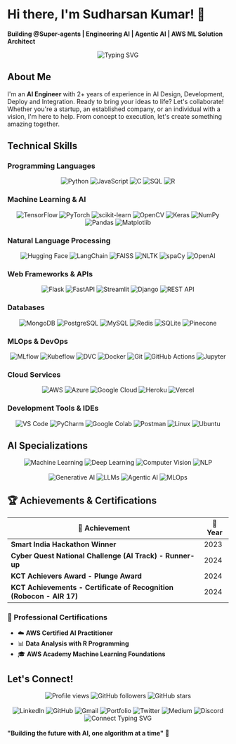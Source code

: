 # Hi there, I'm Sudharsan Kumar! 👋

**Building @Super-agents | Engineering AI | Agentic AI | AWS ML Solution Architect**

<div align="center">
  <img src="https://readme-typing-svg.demolab.com?font=Fira+Code&pause=1000&color=36BCF7&center=true&vAlign=center&width=435&lines=AI+Engineer+%40+iQube;Machine+Learning+Engineer;Deep+Learning+Specialist;Computer+Vision+Expert;NLP+%26+LLM+Developer" alt="Typing SVG" />
</div>

## About Me

I'm an **AI Engineer** with 2+ years of experience in AI Design, Development, Deploy and Integration. Ready to bring your ideas to life? Let's collaborate! Whether you're
a startup, an established company, or an individual with a vision, I'm here to help. From concept to execution, let's create something
amazing together.

## Technical Skills

### Programming Languages
<div align="center">
  <img src="https://komarev.com/ghpvc/?username=Sidreyas&label=Python&color=3776AB&style=flat" alt="Python" />
  <img src="https://komarev.com/ghpvc/?username=Sidreyas&label=JavaScript&color=F7DF1E&style=flat" alt="JavaScript" />
  <img src="https://komarev.com/ghpvc/?username=Sidreyas&label=C&color=00599C&style=flat" alt="C" />
  <img src="https://komarev.com/ghpvc/?username=Sidreyas&label=SQL&color=4479A1&style=flat" alt="SQL" />
  <img src="https://komarev.com/ghpvc/?username=Sidreyas&label=R&color=276DC3&style=flat" alt="R" />
</div>

### Machine Learning & AI
<div align="center">
  <img src="https://komarev.com/ghpvc/?username=Sidreyas&label=TensorFlow&color=FF6F00&style=flat" alt="TensorFlow" />
  <img src="https://komarev.com/ghpvc/?username=Sidreyas&label=PyTorch&color=EE4C2C&style=flat" alt="PyTorch" />
  <img src="https://komarev.com/ghpvc/?username=Sidreyas&label=scikit-learn&color=F7931E&style=flat" alt="scikit-learn" />
  <img src="https://komarev.com/ghpvc/?username=Sidreyas&label=OpenCV&color=27338e&style=flat" alt="OpenCV" />
  <img src="https://komarev.com/ghpvc/?username=Sidreyas&label=Keras&color=D00000&style=flat" alt="Keras" />
  <img src="https://komarev.com/ghpvc/?username=Sidreyas&label=NumPy&color=013243&style=flat" alt="NumPy" />
  <img src="https://komarev.com/ghpvc/?username=Sidreyas&label=Pandas&color=150458&style=flat" alt="Pandas" />
  <img src="https://komarev.com/ghpvc/?username=Sidreyas&label=Matplotlib&color=11557c&style=flat" alt="Matplotlib" />
</div>

### Natural Language Processing
<div align="center">
  <img src="https://komarev.com/ghpvc/?username=Sidreyas&label=Hugging%20Face&color=FFD21E&style=flat" alt="Hugging Face" />
  <img src="https://komarev.com/ghpvc/?username=Sidreyas&label=LangChain&color=1C3C3C&style=flat" alt="LangChain" />
  <img src="https://komarev.com/ghpvc/?username=Sidreyas&label=FAISS&color=4285F4&style=flat" alt="FAISS" />
  <img src="https://komarev.com/ghpvc/?username=Sidreyas&label=NLTK&color=3776AB&style=flat" alt="NLTK" />
  <img src="https://komarev.com/ghpvc/?username=Sidreyas&label=spaCy&color=09A3D5&style=flat" alt="spaCy" />
  <img src="https://komarev.com/ghpvc/?username=Sidreyas&label=OpenAI&color=412991&style=flat" alt="OpenAI" />
</div>

### Web Frameworks & APIs
<div align="center">
  <img src="https://komarev.com/ghpvc/?username=Sidreyas&label=Flask&color=000000&style=flat" alt="Flask" />
  <img src="https://komarev.com/ghpvc/?username=Sidreyas&label=FastAPI&color=009688&style=flat" alt="FastAPI" />
  <img src="https://komarev.com/ghpvc/?username=Sidreyas&label=Streamlit&color=FF4B4B&style=flat" alt="Streamlit" />
  <img src="https://komarev.com/ghpvc/?username=Sidreyas&label=Django&color=092E20&style=flat" alt="Django" />
  <img src="https://komarev.com/ghpvc/?username=Sidreyas&label=REST%20API&color=FF6C37&style=flat" alt="REST API" />
</div>

### Databases
<div align="center">
  <img src="https://komarev.com/ghpvc/?username=Sidreyas&label=MongoDB&color=4EA94B&style=flat" alt="MongoDB" />
  <img src="https://komarev.com/ghpvc/?username=Sidreyas&label=PostgreSQL&color=316192&style=flat" alt="PostgreSQL" />
  <img src="https://komarev.com/ghpvc/?username=Sidreyas&label=MySQL&color=4479A1&style=flat" alt="MySQL" />
  <img src="https://komarev.com/ghpvc/?username=Sidreyas&label=Redis&color=DC382D&style=flat" alt="Redis" />
  <img src="https://komarev.com/ghpvc/?username=Sidreyas&label=SQLite&color=003B57&style=flat" alt="SQLite" />
  <img src="https://komarev.com/ghpvc/?username=Sidreyas&label=Pinecone&color=000000&style=flat" alt="Pinecone" />
</div>

### MLOps & DevOps
<div align="center">
  <img src="https://komarev.com/ghpvc/?username=Sidreyas&label=MLflow&color=0194E2&style=flat" alt="MLflow" />
  <img src="https://komarev.com/ghpvc/?username=Sidreyas&label=Kubeflow&color=326CE5&style=flat" alt="Kubeflow" />
  <img src="https://komarev.com/ghpvc/?username=Sidreyas&label=DVC&color=945DD6&style=flat" alt="DVC" />
  <img src="https://komarev.com/ghpvc/?username=Sidreyas&label=Docker&color=2496ED&style=flat" alt="Docker" />
  <img src="https://komarev.com/ghpvc/?username=Sidreyas&label=Git&color=F05032&style=flat" alt="Git" />
  <img src="https://komarev.com/ghpvc/?username=Sidreyas&label=GitHub%20Actions&color=2088FF&style=flat" alt="GitHub Actions" />
  <img src="https://komarev.com/ghpvc/?username=Sidreyas&label=Jupyter&color=F37626&style=flat" alt="Jupyter" />
</div>

### Cloud Services
<div align="center">
  <img src="https://komarev.com/ghpvc/?username=Sidreyas&label=AWS&color=FF9900&style=flat" alt="AWS" />
  <img src="https://komarev.com/ghpvc/?username=Sidreyas&label=Azure&color=0078D4&style=flat" alt="Azure" />
  <img src="https://komarev.com/ghpvc/?username=Sidreyas&label=Google%20Cloud&color=4285F4&style=flat" alt="Google Cloud" />
  <img src="https://komarev.com/ghpvc/?username=Sidreyas&label=Heroku&color=430098&style=flat" alt="Heroku" />
  <img src="https://komarev.com/ghpvc/?username=Sidreyas&label=Vercel&color=000000&style=flat" alt="Vercel" />
</div>

### Development Tools & IDEs
<div align="center">
  <img src="https://komarev.com/ghpvc/?username=Sidreyas&label=VS%20Code&color=007ACC&style=flat" alt="VS Code" />
  <img src="https://komarev.com/ghpvc/?username=Sidreyas&label=PyCharm&color=000000&style=flat" alt="PyCharm" />
  <img src="https://komarev.com/ghpvc/?username=Sidreyas&label=Google%20Colab&color=F9AB00&style=flat" alt="Google Colab" />
  <img src="https://komarev.com/ghpvc/?username=Sidreyas&label=Postman&color=FF6C37&style=flat" alt="Postman" />
  <img src="https://komarev.com/ghpvc/?username=Sidreyas&label=Linux&color=FCC624&style=flat" alt="Linux" />
  <img src="https://komarev.com/ghpvc/?username=Sidreyas&label=Ubuntu&color=E95420&style=flat" alt="Ubuntu" />
</div>

## AI Specializations

<div align="center">
  <img src="https://komarev.com/ghpvc/?username=Sidreyas&label=Machine%20Learning&color=FF6B6B&style=flat" alt="Machine Learning" />
  <img src="https://komarev.com/ghpvc/?username=Sidreyas&label=Deep%20Learning&color=4ECDC4&style=flat" alt="Deep Learning" />
  <img src="https://komarev.com/ghpvc/?username=Sidreyas&label=Computer%20Vision&color=45B7D1&style=flat" alt="Computer Vision" />
  <img src="https://komarev.com/ghpvc/?username=Sidreyas&label=NLP&color=FFA07A&style=flat" alt="NLP" />
  <br><br>
  <img src="https://komarev.com/ghpvc/?username=Sidreyas&label=Generative%20AI&color=9B59B6&style=flat" alt="Generative AI" />
  <img src="https://komarev.com/ghpvc/?username=Sidreyas&label=LLMs&color=2ECC71&style=flat" alt="LLMs" />
  <img src="https://komarev.com/ghpvc/?username=Sidreyas&label=Agentic%20AI&color=E67E22&style=flat" alt="Agentic AI" />
  <img src="https://komarev.com/ghpvc/?username=Sidreyas&label=MLOps&color=34495E&style=flat" alt="MLOps" />
</div>

## 🏆 Achievements & Certifications

<div align="center">
  
| 🏅 Achievement | 📅 Year |
|----------------|----------|
| **Smart India Hackathon Winner** | 2023 |
| **Cyber Quest National Challenge (AI Track) - Runner-up** | 2024 |
| **KCT Achievers Award - Plunge Award** | 2024 |
| **KCT Achievements - Certificate of Recognition (Robocon - AIR 17)** | 2024 |

</div>

### 📜 Professional Certifications
- ☁️ **AWS Certified AI Practitioner**
- 📊 **Data Analysis with R Programming**
- 🎓 **AWS Academy Machine Learning Foundations**

## Let's Connect!

<div align="center">
  <img src="https://komarev.com/ghpvc/?username=Sidreyas&label=Profile%20views&color=0e75b6&style=flat" alt="Profile views" />
  <img src="https://img.shields.io/github/followers/Sidreyas?label=Followers&style=flat&color=blue" alt="GitHub followers" />
  <img src="https://img.shields.io/github/stars/Sidreyas?label=Stars&style=flat&color=yellow" alt="GitHub stars" />
  <br><br>
</div>

<div align="center">
  
<img src="https://komarev.com/ghpvc/?username=Sidreyas&label=LinkedIn&color=0077B5&style=flat" alt="LinkedIn" />
<img src="https://komarev.com/ghpvc/?username=Sidreyas&label=GitHub&color=100000&style=flat" alt="GitHub" />
<img src="https://komarev.com/ghpvc/?username=Sidreyas&label=Gmail&color=D14836&style=flat" alt="Gmail" />
<img src="https://komarev.com/ghpvc/?username=Sidreyas&label=Portfolio&color=FF5722&style=flat" alt="Portfolio" />
<img src="https://komarev.com/ghpvc/?username=Sidreyas&label=Twitter&color=1DA1F2&style=flat" alt="Twitter" />
<img src="https://komarev.com/ghpvc/?username=Sidreyas&label=Medium&color=12100E&style=flat" alt="Medium" />
<img src="https://komarev.com/ghpvc/?username=Sidreyas&label=Discord&color=7289DA&style=flat" alt="Discord" />

</div>

<div align="center">
  <img src="https://readme-typing-svg.demolab.com?font=Fira+Code&pause=1000&color=36BCF7&center=true&vAlign=center&width=600&lines=Let's+collaborate+on+exciting+AI+projects!;Always+learning+and+building+innovative+solutions;Open+to+discussing+AI%2C+ML%2C+and+emerging+technologies" alt="Connect Typing SVG" />
</div>

<br>
  <b>"Building the future with AI, one algorithm at a time"</b> 🚀
  <br
---
